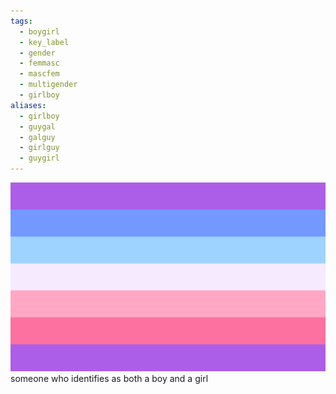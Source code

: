 ```yaml
---
tags:
  - boygirl
  - key_label
  - gender
  - femmasc
  - mascfem
  - multigender
  - girlboy
aliases:
  - girlboy
  - guygal
  - galguy
  - girlguy
  - guygirl
---
```

![boygirl.png](../../images/boygirl.png)  
someone who identifies as both a boy and a girl